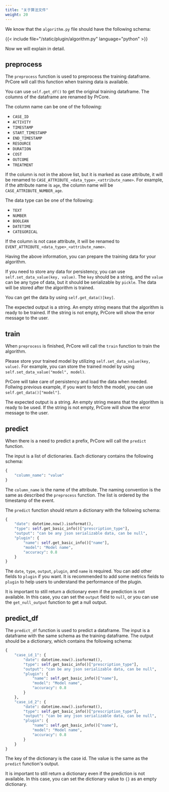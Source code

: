 ```yaml
---
title: "关于算法文件"
weight: 20
---
```


We know that the `algorithm.py` file should have the following schema:

{{< include file="/static/plugin/algorithm.py" language="python" >}}

Now we will explain in detail.

## preprocess

The `preprocess` function is used to preprocess the training dataframe. PrCore will call this function when training data is available.

You can use `self.get_df()` to get the original training dataframe. The columns of the dataframe are renamed by PrCore.

The column name can be one of the following:

- `CASE_ID`
- `ACTIVITY`
- `TIMESTAMP`
- `START_TIMESTAMP`
- `END_TIMESTAMP`
- `RESOURCE`
- `DURATION`
- `COST`
- `OUTCOME`
- `TREATMENT`

If the column is not in the above list, but it is marked as case attribute, it will be renamed to `CASE_ATTRIBUTE_<data_type>_<attribute_name>`. For example, if the attribute name is `age`, the column name will be `CASE_ATTRIBUTE_NUMBER_age`.

The data type can be one of the following:

- `TEXT`
- `NUMBER`
- `BOOLEAN`
- `DATETIME`
- `CATEGORICAL`

If the column is not case attribute, it will be renamed to `EVENT_ATTRIBUTE_<data_type>_<attribute_name>`.

Having the above information, you can prepare the training data for your algorithm.

If you need to store any data for persistency, you can use `self.set_data_value(key, value)`. The `key` should be a string, and the `value` can be any type of data, but it should be serializable by `pickle`. The data will be stored after the algorithm is trained.

You can get the data by using `self.get_data()[key]`.

The expected output is a string. An empty string means that the algorithm is ready to be trained. If the string is not empty, PrCore will show the error message to the user.

## train

When `preprocess` is finished, PrCore will call the `train` function to train the algorithm. 

Please store your trained model by utilizing `self.set_data_value(key, value)`. For example, you can store the trained model by using `self.set_data_value("model", model)`.

PrCore will take care of persistency and load the data when needed. Follwing previous example, if you want to fetch the model, you can use `self.get_data()["model"]`.

The expected output is a string. An empty string means that the algorithm is ready to be used. If the string is not empty, PrCore will show the error message to the user.

## predict

When there is a need to predict a prefix, PrCore will call the `predict` function. 

The input is a list of dictionaries. Each dictionary contains the following schema:

```python
{
    "column_name": "value"
}
```

The `column_name` is the name of the attribute. The naming convention is the same as described the `preprocess` function. The list is ordered by the timestamp of the event.

The `predict` function should return a dictionary with the following schema:

```python
{
    "date": datetime.now().isoformat(),
    "type": self.get_basic_info()["prescription_type"],
    "output": "can be any json serializable data, can be null",
    "plugin": {
        "name": self.get_basic_info()["name"],
        "model": "Model name",
        "accuracy": 0.8
    }
}
```

The `date`, `type`, `output`, `plugin`, and `name` is required. You can add other fields to `plugin` if you want. It is recommended to add some metrics fields to `plugin` to help users to understand the performance of the plugin.

It is important to still return a dictionary even if the prediction is not available. In this case, you can set the `output` field to `null`, or you can use the `get_null_output` function to get a null output.

## predict_df

The `predict_df` function is used to predict a dataframe. The input is a dataframe with the same schema as the training dataframe. The output should be a dictionary, which contains the following schema:

```python
{
    "case_id_1": {
        "date": datetime.now().isoformat(),
        "type": self.get_basic_info()["prescription_type"],
        "output": "can be any json serializable data, can be null",
        "plugin": {
            "name": self.get_basic_info()["name"],
            "model": "Model name",
            "accuracy": 0.8
        }
    },
    "case_id_2": {
        "date": datetime.now().isoformat(),
        "type": self.get_basic_info()["prescription_type"],
        "output": "can be any json serializable data, can be null",
        "plugin": {
            "name": self.get_basic_info()["name"],
            "model": "Model name",
            "accuracy": 0.8
        }
    }
}
```

The key of the dictionary is the case id. The value is the same as the `predict` function's output.

It is important to still return a dictionary even if the prediction is not available. In this case, you can set the dictionary value to `{}` as an empty dictionary.

